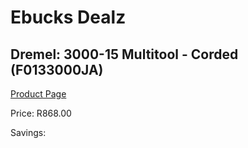 
# Ebucks Dealz
## Dremel: 3000-15 Multitool - Corded (F0133000JA)
[Product Page](https://www.ebucks.com/web/shop/productSelected.do?prodId=339408260&catId=336131644)

Price: R868.00

Savings: 


	